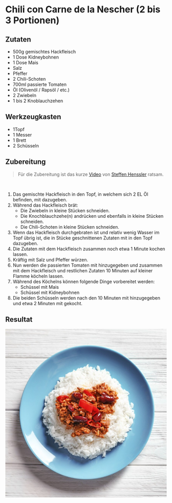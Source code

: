 # Chili con Carne de la Nescher (2 bis 3 Portionen)

## Zutaten
* 500g gemischtes Hackfleisch
* 1 Dose Kidneybohnen
* 1 Dose Mais
* Salz
* Pfeffer
* 2 Chili-Schoten
* 700ml passierte Tomaten
* Öl (Olivenöl / Rapsöl / etc.)
* 2 Zwiebeln
* 1 bis 2 Knoblauchzehen

## Werkzeugkasten
* 1Topf
* 1 Messer
* 1 Brett
* 2 Schüsseln

## Zubereitung
> Für die Zubereitung ist das kurze [Video](https://www.youtube.com/watch?v=EEdBU64dYzw) von [Steffen Henssler](https://de.wikipedia.org/wiki/Steffen_Henssler) ratsam.
<br>

1. Das gemischte Hackfleisch in den Topf, in welchem sich 2 EL Öl befinden, mit dazugeben.
2. Während das Hackfleisch brät:
    * Die Zwiebeln in kleine Stücken schneiden.
    * Die Knochblauchzehe(n) andrücken und ebenfalls in kleine Stücken schneiden.
    * Die Chili-Schoten in kleine Stücken schneiden.
3. Wenn das Hackfleisch durchgebraten ist und relativ wenig Wasser im Topf übrig ist, die in Stücke geschnittenen Zutaten mit in den Topf dazugeben.
4. Die Zutaten mit dem Hackfleisch zusammen noch etwa 1 Minute kochen lassen.
5. Kräftig mit Salz und Pfeffer würzen.
6. Nun werden die passierten Tomaten mit hinzugegeben und zusammen mit dem Hackfleisch und restlichen Zutaten 10 Minuten auf kleiner Flamme köcheln lassen.
7. Während des Köchelns können folgende Dinge vorbereitet werden:
    * Schüssel mit Mais
    * Schüssel mit Kidneybohnen
8. Die beiden Schüsseln werden nach den 10 Minuten mit hinzugegeben und etwa 2 Minuten mit gekocht. 

## Resultat
![](./img/finished.png)